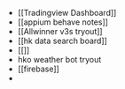 - [[Tradingview Dashboard]]
- [[appium behave notes]]
- [[Allwinner v3s tryout]]
- [[hk data search board]]
- [[]]
- hko weather bot tryout
- [[firebase]]
-